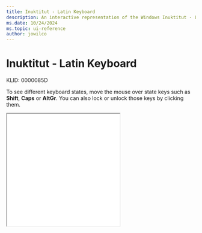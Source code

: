 ```yaml
---
title: Inuktitut - Latin Keyboard
description: An interactive representation of the Windows Inuktitut - Latin keyboard. To see different keyboard states, click or move the mouse over the state keys.
ms.date: 10/24/2024
ms.topic: ui-reference
author: jowilco
---
```


# Inuktitut - Latin Keyboard

KLID: 0000085D

To see different keyboard states, move the mouse over state keys such as **Shift**, **Caps** or **AltGr**. You can also lock or unlock those keys by clicking them.

<iframe src="kbdiulat.html" height="300"></iframe>
